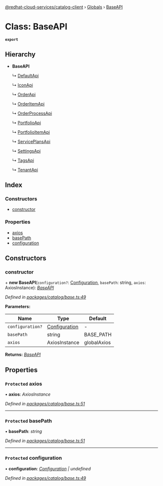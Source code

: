 [@redhat-cloud-services/catalog-client](../README.md) › [Globals](../globals.md) › [BaseAPI](baseapi.md)

# Class: BaseAPI

**`export`** 

## Hierarchy

* **BaseAPI**

  ↳ [DefaultApi](defaultapi.md)

  ↳ [IconApi](iconapi.md)

  ↳ [OrderApi](orderapi.md)

  ↳ [OrderItemApi](orderitemapi.md)

  ↳ [OrderProcessApi](orderprocessapi.md)

  ↳ [PortfolioApi](portfolioapi.md)

  ↳ [PortfolioItemApi](portfolioitemapi.md)

  ↳ [ServicePlansApi](serviceplansapi.md)

  ↳ [SettingsApi](settingsapi.md)

  ↳ [TagsApi](tagsapi.md)

  ↳ [TenantApi](tenantapi.md)

## Index

### Constructors

* [constructor](baseapi.md#constructor)

### Properties

* [axios](baseapi.md#protected-axios)
* [basePath](baseapi.md#protected-basepath)
* [configuration](baseapi.md#protected-configuration)

## Constructors

###  constructor

\+ **new BaseAPI**(`configuration?`: [Configuration](configuration.md), `basePath`: string, `axios`: AxiosInstance): *[BaseAPI](baseapi.md)*

*Defined in [packages/catalog/base.ts:49](https://github.com/RedHatInsights/javascript-clients/blob/master/packages/catalog/base.ts#L49)*

**Parameters:**

Name | Type | Default |
------ | ------ | ------ |
`configuration?` | [Configuration](configuration.md) | - |
`basePath` | string | BASE_PATH |
`axios` | AxiosInstance | globalAxios |

**Returns:** *[BaseAPI](baseapi.md)*

## Properties

### `Protected` axios

• **axios**: *AxiosInstance*

*Defined in [packages/catalog/base.ts:51](https://github.com/RedHatInsights/javascript-clients/blob/master/packages/catalog/base.ts#L51)*

___

### `Protected` basePath

• **basePath**: *string*

*Defined in [packages/catalog/base.ts:51](https://github.com/RedHatInsights/javascript-clients/blob/master/packages/catalog/base.ts#L51)*

___

### `Protected` configuration

• **configuration**: *[Configuration](configuration.md) | undefined*

*Defined in [packages/catalog/base.ts:49](https://github.com/RedHatInsights/javascript-clients/blob/master/packages/catalog/base.ts#L49)*
